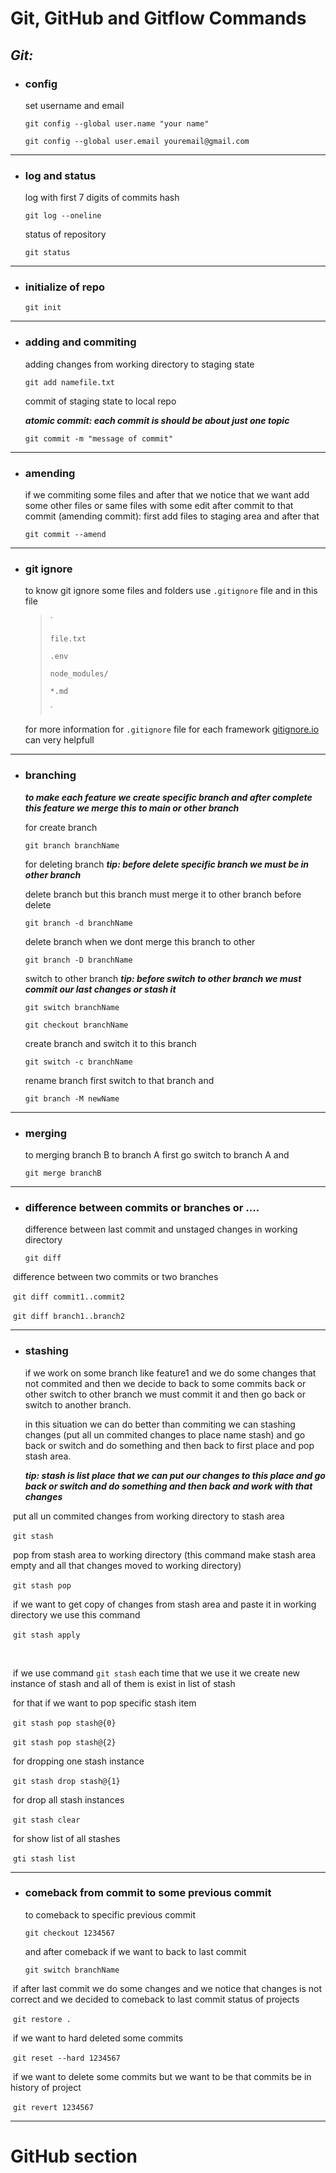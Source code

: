 # Git, GitHub and Gitflow Commands





## *Git:*



- ### config

  set username and email

  `git config --global user.name "your name"`

  `git config --global user.email youremail@gmail.com`




------

- ### log and status

  log with first 7 digits of commits hash

  `git log --oneline`

  status of repository

  `git status`




------

- ### initialize of repo

  `git init`




------

- ### adding and commiting

  adding changes from working directory to staging state

  `git add namefile.txt`

  commit of staging state to local repo

  ***atomic commit: each commit is should be about just one topic***

  `git commit -m "message of commit"`

  




------

- ### amending

  if we commiting some files and after that we notice that we want add some other files or same files with some edit after commit to that commit (amending commit): first add files to staging area and after that

  `git commit --amend`





------

- ### git ignore

  to know git ignore some files and folders use `.gitignore` file and in this file

  > `
  >
  > ```
  > file.txt
  > 
  > .env
  > 
  > node_modules/
  > 
  > *.md
  > ```
  >
  > `

  for more information for `.gitignore` file for each framework [gitignore.io](http://gitignore.io/) can very helpfull

  



------

- ### branching

  ***to make each feature we create specific branch and after complete this feature we merge this to main or other branch***

  

  for create branch            

  `git branch branchName`

  

  

  for deleting branch           ***tip: before delete specific branch we must be in other branch***

  delete branch but this branch must merge it to other branch before delete

  `git branch -d branchName`

  

  delete branch when we dont merge this branch to other

  `git branch -D branchName`

  

  switch to other branch              ***tip: before switch to other branch we must commit our last changes or stash it***

  `git switch branchName`

  `git checkout branchName`

  

  create branch and switch it to this branch

  `git switch -c branchName`

  

  rename branch first switch to that branch and

  `git branch -M newName`







------

- ### merging

  to merging branch B to branch A first go switch to branch A and 

  `git merge branchB` 





------

- ### difference between commits or branches or ....

  difference between last commit and unstaged changes in working directory

  `git diff`



​		difference between two commits or two branches

​		`git diff commit1..commit2`

​		`git diff branch1..branch2`





------

- ### stashing

  if we work on some branch like feature1 and we do some changes that not commited and then we decide to back to some commits back or other switch to other branch we must commit it and then go back or switch to another branch.

  in this situation we can do better than commiting we can stashing changes (put all un commited changes to place name stash)  and go back or switch and do something and then back to first place and pop stash area.

  ***tip: stash is list place that we can put our changes to this place and go back or switch and do something and then back and work with that changes***



​	   put all un commited changes from working directory to stash area

​	   `git stash`

​	   pop from stash area to working directory (this command make stash area empty and all that changes moved to working   directory)

​	   `git stash pop`



​		if we want to get copy of changes from stash area and paste it in working directory we use this command

​		`git stash apply` 

​		



​		if we use command    `git stash` each time that we use it we create new instance of stash and all of them is exist in list of stash

​		for that if we want to pop specific stash item

​		`git stash pop stash@{0}`

​		`git stash pop stash@{2}`



​		for dropping one stash instance 

​		`git stash drop stash@{1}`

​		for drop all stash instances

​		`git stash clear`



​		for show list of all stashes

​		`gti stash list`





------

- ### comeback from commit to some previous commit

  to comeback to specific previous commit

  `git checkout 1234567`

  and after comeback if we want to back to last commit 

  `git switch branchName`



​		if after last commit we do some changes and we notice that changes is not correct and we decided to comeback to last commit status of projects

​		`git restore .`



​		if we want to hard deleted some commits 

​		`git reset --hard 1234567`



​		if we want to delete some commits but we want to be that commits be in history of project

​		`git revert 1234567`









------

# GitHub section

# 











